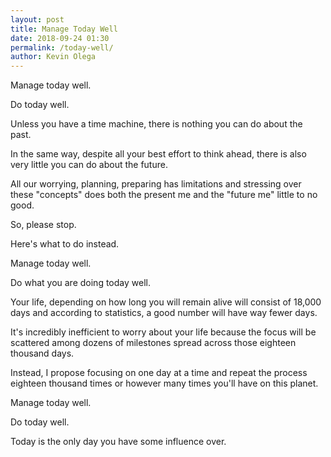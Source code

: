 ```yaml
--- 
layout: post 
title: Manage Today Well
date: 2018-09-24 01:30
permalink: /today-well/ 
author: Kevin Olega 
--- 
```

Manage today well.

Do today well.

Unless you have a time machine, there is nothing you can do about the past.

In the same way, despite all your best effort to think ahead, there is also very little you can do about the future.

All our worrying, planning, preparing has limitations and stressing over these "concepts" does both the present me and the "future me" little to no good.

So, please stop.

Here's what to do instead.

Manage today well.

Do what you are doing today well.

Your life, depending on how long you will remain alive will consist of 18,000 days and according to statistics, a good number will have way fewer days.

It's incredibly inefficient to worry about your life because the focus will be scattered among dozens of milestones spread across those eighteen thousand days.

Instead, I propose focusing on one day at a time and repeat the process eighteen thousand times or however many times you'll have on this planet. 

Manage today well.

Do today well.

Today is the only day you have some influence over.